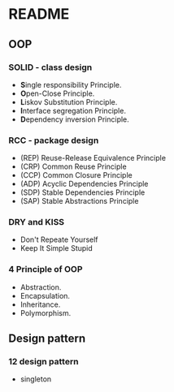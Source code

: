 # README

## OOP

### SOLID - class design

- **S**ingle responsibility Principle.
- **O**pen-Close Principle.
- **L**iskov Substitution Principle.
- **I**nterface segregation Principle.
- **D**ependency inversion Principle.

### RCC - package design

- (REP) Reuse-Release Equivalence Principle
- (CRP) Common Reuse Principle
- (CCP) Common Closure Principle
- (ADP) Acyclic Dependencies Principle
- (SDP) Stable Dependencies Principle
- (SAP) Stable Abstractions Principle

### DRY and KISS

- Don't Repeate Yourself
- Keep It Simple Stupid

### 4 Principle of OOP

- Abstraction.
- Encapsulation.
- Inheritance.
- Polymorphism.

## **Design pattern**

### 12 design pattern

- singleton
